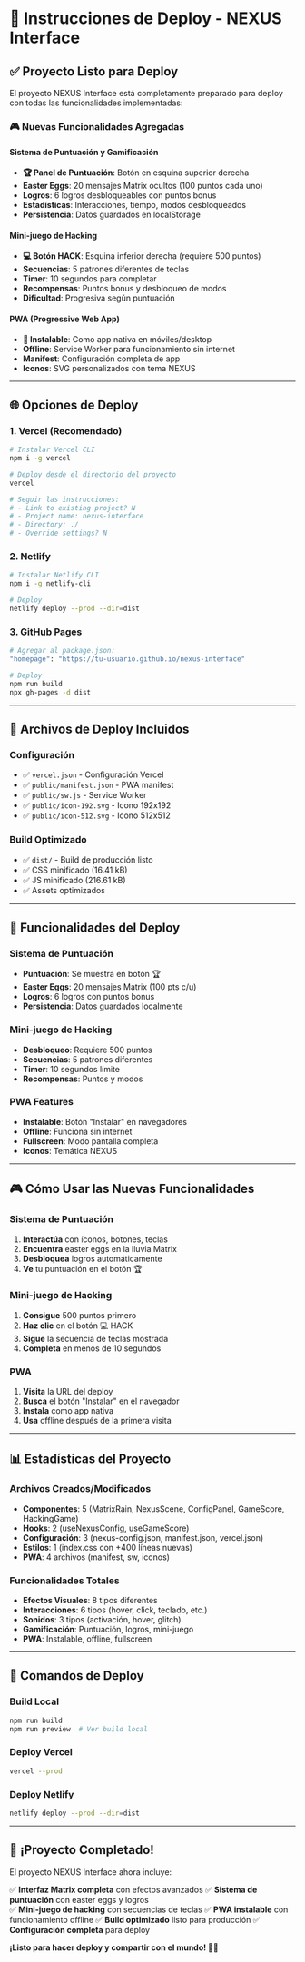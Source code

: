 # 🚀 Instrucciones de Deploy - NEXUS Interface

## ✅ Proyecto Listo para Deploy

El proyecto NEXUS Interface está completamente preparado para deploy con todas las funcionalidades implementadas:

### 🎮 **Nuevas Funcionalidades Agregadas**

#### Sistema de Puntuación y Gamificación
- **🏆 Panel de Puntuación**: Botón en esquina superior derecha
- **Easter Eggs**: 20 mensajes Matrix ocultos (100 puntos cada uno)
- **Logros**: 6 logros desbloqueables con puntos bonus
- **Estadísticas**: Interacciones, tiempo, modos desbloqueados
- **Persistencia**: Datos guardados en localStorage

#### Mini-juego de Hacking
- **💻 Botón HACK**: Esquina inferior derecha (requiere 500 puntos)
- **Secuencias**: 5 patrones diferentes de teclas
- **Timer**: 10 segundos para completar
- **Recompensas**: Puntos bonus y desbloqueo de modos
- **Dificultad**: Progresiva según puntuación

#### PWA (Progressive Web App)
- **📱 Instalable**: Como app nativa en móviles/desktop
- **Offline**: Service Worker para funcionamiento sin internet
- **Manifest**: Configuración completa de app
- **Iconos**: SVG personalizados con tema NEXUS

---

## 🌐 Opciones de Deploy

### 1. **Vercel (Recomendado)**
```bash
# Instalar Vercel CLI
npm i -g vercel

# Deploy desde el directorio del proyecto
vercel

# Seguir las instrucciones:
# - Link to existing project? N
# - Project name: nexus-interface
# - Directory: ./
# - Override settings? N
```

### 2. **Netlify**
```bash
# Instalar Netlify CLI
npm i -g netlify-cli

# Deploy
netlify deploy --prod --dir=dist
```

### 3. **GitHub Pages**
```bash
# Agregar al package.json:
"homepage": "https://tu-usuario.github.io/nexus-interface"

# Deploy
npm run build
npx gh-pages -d dist
```

---

## 📁 Archivos de Deploy Incluidos

### Configuración
- ✅ `vercel.json` - Configuración Vercel
- ✅ `public/manifest.json` - PWA manifest
- ✅ `public/sw.js` - Service Worker
- ✅ `public/icon-192.svg` - Icono 192x192
- ✅ `public/icon-512.svg` - Icono 512x512

### Build Optimizado
- ✅ `dist/` - Build de producción listo
- ✅ CSS minificado (16.41 kB)
- ✅ JS minificado (216.61 kB)
- ✅ Assets optimizados

---

## 🎯 Funcionalidades del Deploy

### Sistema de Puntuación
- **Puntuación**: Se muestra en botón 🏆
- **Easter Eggs**: 20 mensajes Matrix (100 pts c/u)
- **Logros**: 6 logros con puntos bonus
- **Persistencia**: Datos guardados localmente

### Mini-juego de Hacking
- **Desbloqueo**: Requiere 500 puntos
- **Secuencias**: 5 patrones diferentes
- **Timer**: 10 segundos límite
- **Recompensas**: Puntos y modos

### PWA Features
- **Instalable**: Botón "Instalar" en navegadores
- **Offline**: Funciona sin internet
- **Fullscreen**: Modo pantalla completa
- **Iconos**: Temática NEXUS

---

## 🎮 Cómo Usar las Nuevas Funcionalidades

### Sistema de Puntuación
1. **Interactúa** con íconos, botones, teclas
2. **Encuentra** easter eggs en la lluvia Matrix
3. **Desbloquea** logros automáticamente
4. **Ve** tu puntuación en el botón 🏆

### Mini-juego de Hacking
1. **Consigue** 500 puntos primero
2. **Haz clic** en el botón 💻 HACK
3. **Sigue** la secuencia de teclas mostrada
4. **Completa** en menos de 10 segundos

### PWA
1. **Visita** la URL del deploy
2. **Busca** el botón "Instalar" en el navegador
3. **Instala** como app nativa
4. **Usa** offline después de la primera visita

---

## 📊 Estadísticas del Proyecto

### Archivos Creados/Modificados
- **Componentes**: 5 (MatrixRain, NexusScene, ConfigPanel, GameScore, HackingGame)
- **Hooks**: 2 (useNexusConfig, useGameScore)
- **Configuración**: 3 (nexus-config.json, manifest.json, vercel.json)
- **Estilos**: 1 (index.css con +400 líneas nuevas)
- **PWA**: 4 archivos (manifest, sw, iconos)

### Funcionalidades Totales
- **Efectos Visuales**: 8 tipos diferentes
- **Interacciones**: 6 tipos (hover, click, teclado, etc.)
- **Sonidos**: 3 tipos (activación, hover, glitch)
- **Gamificación**: Puntuación, logros, mini-juego
- **PWA**: Instalable, offline, fullscreen

---

## 🚀 Comandos de Deploy

### Build Local
```bash
npm run build
npm run preview  # Ver build local
```

### Deploy Vercel
```bash
vercel --prod
```

### Deploy Netlify
```bash
netlify deploy --prod --dir=dist
```

---

## 🎉 ¡Proyecto Completado!

El proyecto NEXUS Interface ahora incluye:

✅ **Interfaz Matrix completa** con efectos avanzados
✅ **Sistema de puntuación** con easter eggs y logros  
✅ **Mini-juego de hacking** con secuencias de teclas
✅ **PWA instalable** con funcionamiento offline
✅ **Build optimizado** listo para producción
✅ **Configuración completa** para deploy

**¡Listo para hacer deploy y compartir con el mundo! 🌌✨**